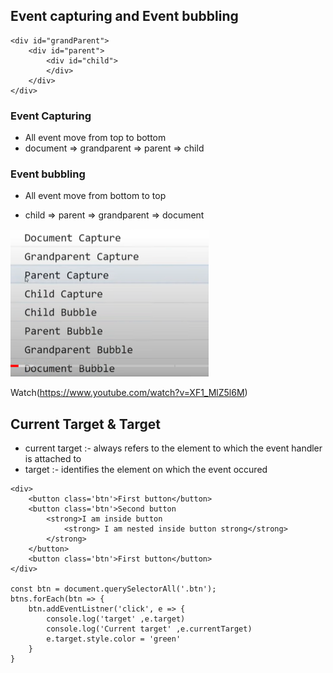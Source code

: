 ## Event capturing and Event bubbling

```
<div id="grandParent">
    <div id="parent">
        <div id="child">
        </div>
    </div>
</div>
```

### Event Capturing

- All event move from top to bottom
- document => grandparent => parent => child

### Event bubbling

- All event move from bottom to top

* child => parent => grandparent => document

![Image](https://github.com/RahulTinku/Interview-questions/blob/main/JS/event/Capture.PNG)

Watch(https://www.youtube.com/watch?v=XF1_MlZ5l6M)


## Current Target & Target
* current target :- always refers to the element to which the event handler is attached to 
* target :- identifies the element on which the event occured
```
<div>
    <button class='btn'>First button</button>
    <button class='btn'>Second button
        <strong>I am inside button
            <strong> I am nested inside button strong</strong>
        </strong>
    </button>
    <button class='btn'>First button</button>
</div>

const btn = document.querySelectorAll('.btn');
btns.forEach(btn => {
    btn.addEventListner('click', e => {
        console.log('target' ,e.target)
        console.log('Current target' ,e.currentTarget)
        e.target.style.color = 'green'
    }
}
```
